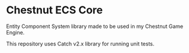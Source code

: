 # Chestnut ECS Core

Entity Component System library made to be used in my Chestnut Game Engine.

This repository uses Catch v2.x library for running unit tests.